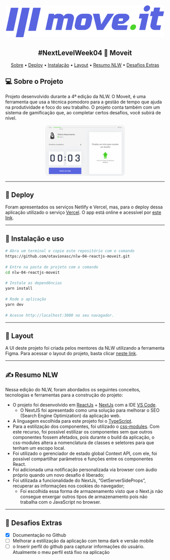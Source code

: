 <h1 align="center">
    <img alt="Moveit" title="#Moveit" src="./public/logo-full.svg" />
</h1>

<h2 align="center"> 
	#NextLevelWeek04 🚀 Moveit
</h2>

<p align="center">
 <a href="#-sobre-o-projeto">Sobre</a> •
  <a href="#-deploy">Deploy</a> •
  <a href="#-instalação">Instalação</a> •
  <a href="#-layout">Layout</a> • 
  <a href="#-resumo-nlw">Resumo NLW</a> • 
  <a href="#-desafios-extras">Desafios Extras</a> 
 </p>

## 💻 Sobre o Projeto
Projeto desenvolvido durante a 4ª edição da NLW. O Moveit, é uma ferramenta que usa a técnica pomodoro para a gestão de tempo que ajuda na produtividade e foco do seu trabalho. O projeto conta também com um sistema de gamificação que, ao completar certos desafios, você subirá de nível.

<p align="center">
  <img alt="Projeto Moveit" src="./public/project-running.gif" style="border-radius: 10px;" width="50%;"/>
</p>

---

## 🚀 Deploy
Foram apresentados os serviços Netlify e Vercel, mas, para o deploy dessa aplicação utilizado o serviço [Vercel](https://vercel.com/). O app está online e acessível por [este link](https://nlw04-moveit-one.vercel.app/).

---

## 🔧 Instalação e uso

```bash
# Abra um terminal e copie este repositório com o comando
https://github.com/otavionasc/nlw-04-reactjs-moveit.git

# Entre na pasta do projeto com o comando
cd nlw-04-reactjs-moveit

# Instale as dependências
yarn install

# Rode o aplicação
yarn dev

# Acesse http://localhost:3000 no seu navagador.
```
---

## 🎨 Layout
A UI deste projeto foi criada pelos mentores da NLW utilizando a ferramenta Figma. Para acessar o layout do projeto, basta clicar [neste link](https://www.figma.com/file/n9J6604nMGB7Cgt2vEVtWb/Move.it-1.0-(Dark-Mode)?node-id=154786%3A44).

---

## ✍ Resumo NLW
Nessa edição do NLW, foram abordados os seguintes conceitos, tecnologias e ferramentas para a construção do projeto:
- O projeto foi desenvolvido em [ReactJs](https://reactjs.org/) + [NextJs](https://nextjs.org/) com a IDE [VS Code](https://code.visualstudio.com/).
  - O NextJS foi apresentado como uma solução para melhorar o SEO (Search Engine Optimization) da aplicação web.
- A linguagem escolhida para este projeto foi o [TypeScript](https://www.typescriptlang.org/).
- Para a estilização dos componentes, foi utilizado o [css-modules](https://github.com/css-modules/css-modules). Com este recurso, foi possível estilizar os componentes sem que outros componentes fossem afetados, pois durante o build da aplicação, o css-modules altera a nomenclatura de classes e seletores para que tenham um escopo local.
- Foi utilizado o gerenciador de estado global Context API, com ele, foi possível compartilhar parâmetros e funções entre os componentes React.
- Foi adicionada uma notificação personalizada via browser com áudio próprio quando um novo desafio é liberado;
- Foi utilizada a funcionalidade do NextJs, “GetServerSideProps”, recuperar as informações nos cookies do navegador;
  - Foi escolhida essa forma de armazenamento visto que o Next.js não consegue enxergar outros tipos de armazenamento pois não trabalha com o JavaScript no browser.

---

## 💪 Desafios Extras

- [x]	Documentação no Github
- [ ]	Melhorar a estilização da aplicação com tema dark e versão mobile
- [ ]	o	Inserir perfil do github para capturar informações do usuário. Atualmente o meu perfil está fixo na aplicação
